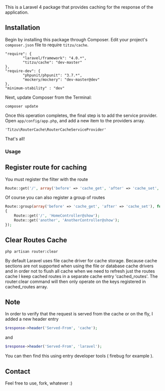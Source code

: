 This is a Laravel 4 package that provides caching for the response of the application.

## Installation

Begin by installing this package through Composer. Edit your project's `composer.json` file to require `titzu/cache`.

    "require": {
            "laravel/framework": "4.0.*",
            "titzu/cache": "dev-master"
    },
    "require-dev": {
            "phpunit/phpunit": "3.7.*",
            "mockery/mockery": "dev-master@dev"
    },
    "minimum-stability" : "dev"

Next, update Composer from the Terminal:

    composer update

Once this operation completes, the final step is to add the service provider. Open `app/config/app.php`, and add a new item to the providers array.

    'Titzu\RouterCache\RouterCacheServiceProvider'

That's all!

### Usage

## Register route for caching

You must register the filter with the route
  
```php
Route::get('/', array('before' => 'cache_get', 'after' => 'cache_set', 'uses' => 'HomeController@show'));
```

Of course you can also register a group of routes

```php
Route::group(array('before' => 'cache_get', 'after' => 'cache_set'), function()
{
    Route::get('/', 'HomeController@show');
    Route::get('another', 'AnotherController@show');
});
```

## Clear Routes Cache

    php artisan router:clear

By default Laravel uses file cache driver for cache storage. Because cache sections are not supported when using the file or database cache drivers
and in order not to flush all cache when we need to refresh just the routes cache I keep cached routes in a separate cache entry 'cached_routes'.
The router:clear command will then only operate on the keys registered in cached_routes array. 

## Note

In order to verify that the request is served from the cache or on the fly, I added a new header entry

```php
$response->header('Served-From', 'cache');
```

and 

```php
$response->header('Served-From', 'laravel');
```

You can then find this using entry developer tools ( firebug for example ).

## Contact

Feel free to use, fork, whatever :) 